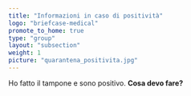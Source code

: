 ```yaml
---
title: "Informazioni in caso di positività"
logo: "briefcase-medical"
promote_to_home: true
type: "group"
layout: "subsection"
weight: 1
picture: "quarantena_positivita.jpg"
---
```


Ho fatto il tampone e sono positivo. **Cosa devo fare?**

